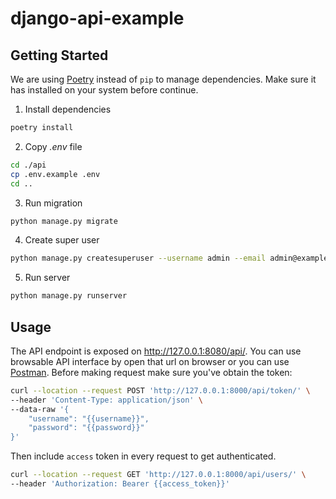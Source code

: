 # django-api-example

## Getting Started

We are using [Poetry](https://python-poetry.org/) instead of `pip` to manage dependencies. Make sure it has installed on your system before continue.

1. Install dependencies

  ```bash
  poetry install
  ```

2. Copy *.env* file

  ```bash
  cd ./api
  cp .env.example .env
  cd ..
  ```

3. Run migration

  ```bash
  python manage.py migrate
  ```

4. Create super user

  ```bash
  python manage.py createsuperuser --username admin --email admin@example.com
  ```

5. Run server

  ```bash
  python manage.py runserver
  ```

## Usage

The API endpoint is exposed on <http://127.0.0.1:8080/api/>. You can use browsable API interface by open that url on browser or you can use [Postman](./postman_collection.json). Before making request make sure you've obtain the token:

```bash
curl --location --request POST 'http://127.0.0.1:8000/api/token/' \
--header 'Content-Type: application/json' \
--data-raw '{
    "username": "{{username}}",
    "password": "{{password}}"
}'
```

Then include `access` token in every request to get authenticated.

```bash
curl --location --request GET 'http://127.0.0.1:8000/api/users/' \
--header 'Authorization: Bearer {{access_token}}'
```
